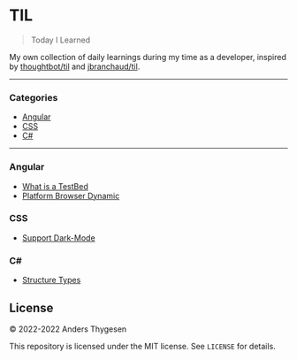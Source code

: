 # TIL

> Today I Learned

My own collection of daily learnings during my time as a developer, inspired by [thoughtbot/til](https://github.com/thoughtbot/til) and [jbranchaud/til](https://github.com/jbranchaud/til).

---

### Categories

- [Angular](#angular)
- [CSS](#css)
- [C#](#c%23)

---

### Angular

- [What is a TestBed](angular/what-is-a-testbed.md)
- [Platform Browser Dynamic](angular/platform-browser-dynamic.md)

### CSS

- [Support Dark-Mode](css/support-dark-mode.md)

### C\#

- [Structure Types](c%23/structure-types.md)

## License

&copy; 2022-2022 Anders Thygesen

This repository is licensed under the MIT license. See `LICENSE` for
details.
